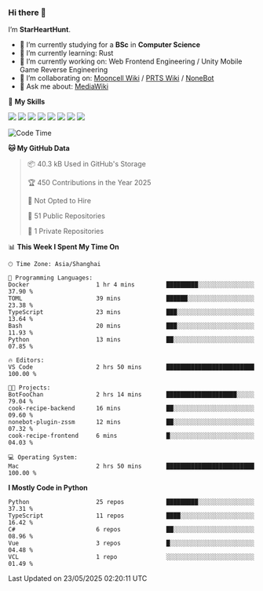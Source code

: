 ### Hi there 👋

I’m **StarHeartHunt**.

- 🏫 I’m currently studying for a **BSc** in **Computer Science**
- 🌱 I’m currently learning: Rust
- 🔭 I’m currently working on: Web Frontend Engineering / Unity Mobile Game Reverse Engineering
- 👯 I’m collaborating on: [Mooncell Wiki](https://fgo.wiki/) / [PRTS Wiki](http://prts.wiki/) / [NoneBot](https://github.com/nonebot)
- 💬 Ask me about: [MediaWiki](https://www.mediawiki.org)

🌟 **My Skills**

![](https://img.shields.io/badge/-Python-3e74a2?style=flat-square&logo=Python&logoColor=fff)
![](https://img.shields.io/badge/-Node.js-339933?style=flat-square&logo=node.js&logoColor=fff)
![](https://img.shields.io/badge/-Vue-4fc08d?style=flat-square&logo=vue.js&logoColor=fff)
![](https://img.shields.io/badge/-React-2d98ce?style=flat-square&logo=React&logoColor=fff)
![](https://img.shields.io/badge/-TypeScript-3178C6?style=flat-square&logo=TypeScript&logoColor=fff)
![](https://img.shields.io/badge/-Docker-2496ED?style=flat-square&logo=Docker&logoColor=fff)
![](https://img.shields.io/badge/-Linux-000000?style=flat-square&logo=Linux&logoColor=fff)
![](https://img.shields.io/badge/-Dotnet-512bd4?style=flat-square&logo=.net&logoColor=fff)

<!--START_SECTION:waka-->
![Code Time](http://img.shields.io/badge/Code%20Time-1%2C601%20hrs%2031%20mins-blue)

**🐱 My GitHub Data** 

> 📦 40.3 kB Used in GitHub's Storage 
 > 
> 🏆 450 Contributions in the Year 2025
 > 
> 🚫 Not Opted to Hire
 > 
> 📜 51 Public Repositories 
 > 
> 🔑 1 Private Repositories 
 > 
📊 **This Week I Spent My Time On** 

```text
🕑︎ Time Zone: Asia/Shanghai

💬 Programming Languages: 
Docker                   1 hr 4 mins         █████████░░░░░░░░░░░░░░░░   37.90 % 
TOML                     39 mins             ██████░░░░░░░░░░░░░░░░░░░   23.38 % 
TypeScript               23 mins             ███░░░░░░░░░░░░░░░░░░░░░░   13.64 % 
Bash                     20 mins             ███░░░░░░░░░░░░░░░░░░░░░░   11.93 % 
Python                   13 mins             ██░░░░░░░░░░░░░░░░░░░░░░░   07.85 % 

🔥 Editors: 
VS Code                  2 hrs 50 mins       █████████████████████████   100.00 % 

🐱‍💻 Projects: 
BotFooChan               2 hrs 14 mins       ████████████████████░░░░░   79.04 % 
cook-recipe-backend      16 mins             ██░░░░░░░░░░░░░░░░░░░░░░░   09.60 % 
nonebot-plugin-zssm      12 mins             ██░░░░░░░░░░░░░░░░░░░░░░░   07.32 % 
cook-recipe-frontend     6 mins              █░░░░░░░░░░░░░░░░░░░░░░░░   04.03 % 

💻 Operating System: 
Mac                      2 hrs 50 mins       █████████████████████████   100.00 % 
```

**I Mostly Code in Python** 

```text
Python                   25 repos            █████████░░░░░░░░░░░░░░░░   37.31 % 
TypeScript               11 repos            ████░░░░░░░░░░░░░░░░░░░░░   16.42 % 
C#                       6 repos             ██░░░░░░░░░░░░░░░░░░░░░░░   08.96 % 
Vue                      3 repos             █░░░░░░░░░░░░░░░░░░░░░░░░   04.48 % 
VCL                      1 repo              ░░░░░░░░░░░░░░░░░░░░░░░░░   01.49 % 
```




 Last Updated on 23/05/2025 02:20:11 UTC
<!--END_SECTION:waka-->
